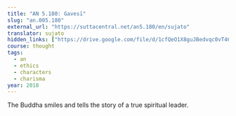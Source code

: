 ```yaml
---
title: "AN 5.180: Gavesī"
slug: "an.005.180"
external_url: "https://suttacentral.net/an5.180/en/sujato"
translator: sujato
hidden_links: ["https://drive.google.com/file/d/1cfQeO1X8guJBedvqc0vT46FwNetatHs-"]
course: thought
tags:
  - an
  - ethics
  - characters
  - charisma
year: 2018
---
```


The Buddha smiles and tells the story of a true spiritual leader.
